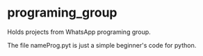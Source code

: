 # programing_group
Holds projects from WhatsApp programing group.

The file nameProg.pyt is just a simple beginner's code for python.
